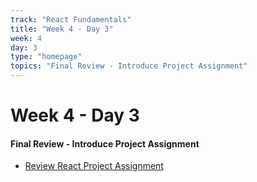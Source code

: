 ```yaml
---
track: "React Fundamentals"
title: "Week 4 - Day 3"
week: 4
day: 3
type: "homepage"
topics: "Final Review - Introduce Project Assignment"
---
```



# Week 4 - Day 3

#### Final Review - Introduce Project Assignment
- [Review React Project Assignment](/react-fundamentals/week-4/day-3/lecture-materials/react-project-assignment/)


